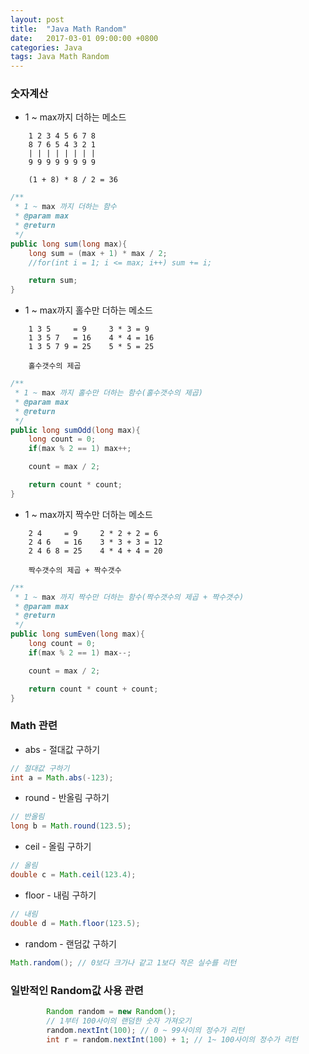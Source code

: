 ```yaml
---
layout: post
title:  "Java Math Random"
date:   2017-03-01 09:00:00 +0800
categories: Java
tags: Java Math Random
---
```

### 숫자계산
- 1 ~ max까지 더하는 메소드

```
	1 2 3 4 5 6 7 8
	8 7 6 5 4 3 2 1
	| | | | | | | |
	9 9 9 9 9 9 9 9

	(1 + 8) * 8 / 2 = 36
```
```java
/**
 * 1 ~ max 까지 더하는 함수
 * @param max
 * @return
 */
public long sum(long max){
	long sum = (max + 1) * max / 2;
	//for(int i = 1; i <= max; i++) sum += i;

	return sum;
}
```


- 1 ~ max까지 홀수만 더하는 메소드

```
	1 3 5     = 9     3 * 3 = 9
	1 3 5 7   = 16    4 * 4 = 16
	1 3 5 7 9 = 25    5 * 5 = 25

	홀수갯수의 제곱
```
```java
/**
 * 1 ~ max 까지 홀수만 더하는 함수(홀수갯수의 제곱)
 * @param max
 * @return
 */
public long sumOdd(long max){
	long count = 0;
	if(max % 2 == 1) max++;

	count = max / 2;

	return count * count;
}
```


- 1 ~ max까지 짝수만 더하는 메소드

```
	2 4     = 9     2 * 2 + 2 = 6
	2 4 6   = 16    3 * 3 + 3 = 12
	2 4 6 8 = 25    4 * 4 + 4 = 20

	짝수갯수의 제곱 + 짝수갯수
```
```java
/**
 * 1 ~ max 까지 짝수만 더하는 함수(짝수갯수의 제곱 + 짝수갯수)
 * @param max
 * @return
 */
public long sumEven(long max){
	long count = 0;
	if(max % 2 == 1) max--;

	count = max / 2;

	return count * count + count;
}
```

### Math 관련

- abs - 절대값 구하기

```java
// 절대값 구하기
int a = Math.abs(-123);
```


- round - 반올림 구하기

```java
// 반올림
long b = Math.round(123.5);
```


- ceil - 올림 구하기

```java
// 올림
double c = Math.ceil(123.4);
```


- floor - 내림 구하기

```java
// 내림
double d = Math.floor(123.5);
```


- random - 랜덤값 구하기

```java
Math.random(); // 0보다 크가나 같고 1보다 작은 실수를 리턴
```


### 일반적인 Random값 사용 관련

```java
		Random random = new Random();
		// 1부터 100사이의 랜덤한 숫자 가져오기
		random.nextInt(100); // 0 ~ 99사이의 정수가 리턴
		int r = random.nextInt(100) + 1; // 1~ 100사이의 정수가 리턴
```
